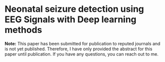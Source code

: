 # Neonatal seizure detection using EEG Signals with Deep learning methods

**Note:**
This paper has been submitted for publication to reputed journals and is not yet published.
Therefore, I have only provided the abstract for this paper until publication.
If you have any questions, you can reach out to me.
